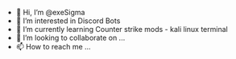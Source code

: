 - 👋 Hi, I’m @exeSigma
- 👀 I’m interested in Discord Bots
- 🌱 I’m currently learning Counter strike mods - kali linux terminal
- 💞️ I’m looking to collaborate on ...
- 📫 How to reach me ...

<!---
exeSigma/exeSigma is a ✨ special ✨ repository because its `README.md` (this file) appears on your GitHub profile.
You can click the Preview link to take a look at your changes.
--->
